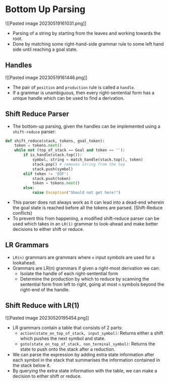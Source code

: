 # Bottom Up Parsing
![[Pasted image 20230519161031.png]]
* Parsing of a string by starting from the leaves and working towards the root.
* Done by matching some right-hand-side grammar rule to some left hand side until reaching a goal state.

## Handles
![[Pasted image 20230519161446.png]]
* The pair of `position` and `production` rule is called a `handle`.
* If a grammar is unambiguous, then every right-sentential form has a unique handle which can be used to find a derivation.

## Shift Reduce Parser
* The bottom-up parsing, given the handles can be implemented using a `shift-reduce` parser:
```python
def shift_reduce(stack, tokens, goal_token):
	token = tokens.next()
	while not (top_of_stack == Goal and token == ''):
		if is_handle(stack.top()):
			symbol, string = match_handle(stack.top(), token)
			stack.pop() # removes string from the top
			stack.push(symbol)
		elif token != 'EOF':
			stack.push(token)
			token = tokens.next()
		else:
			raise Exception("Should not get here!")
```
* This parser does not always work as it can lead into a dead-end wherein the goal state is reached before all the tokens are parsed. (Shift-Reduce conflicts)
* To prevent this from happening, a modified shift-reduce parser can be used which takes in an `LR(1)` grammar to look-ahead and make better decisions to either shift or reduce.

## LR Grammars
* `LR(n)` grammars are grammars where `n` input symbols are used for a lookahead.
* Grammars are LR(n) grammars if given a right-most derivation we can: 
	* Isolate the handle of each right-sentential form
	* Determine the production by which to reduce by scanning the sentential form from left to right, going at most `n` symbols beyond the right-end of the handle.

## Shift Reduce with LR(1)
![[Pasted image 20230520195454.png]]
* LR grammars contain a table that consists of 2 parts: 
	* `action(state_on_top_of_stack, input_symbol)`: Returns either a shift which pushes the next symbol and state.
	* `goto(state_on_top_of_stack, non_terminal_symbol)`: Returns the state to push onto the stack after a reduction.
* We can parse the expression by adding extra state information after each symbol in the stack that summarises the information contained in the stack below it.
* By querying the extra state information with the table, we can make a decision to either shift or reduce.